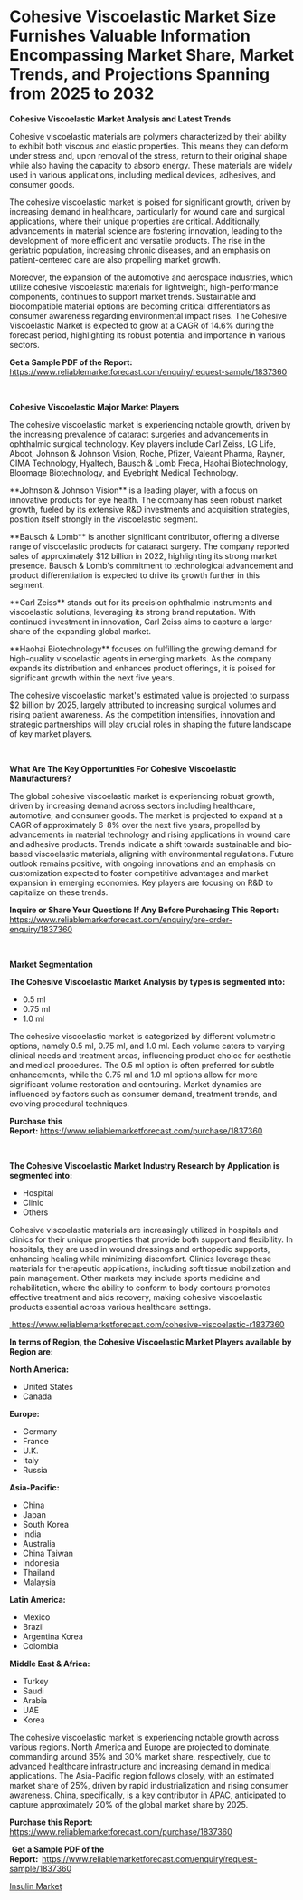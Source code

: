 <p><h1>Cohesive Viscoelastic Market Size Furnishes Valuable Information Encompassing Market Share, Market Trends, and Projections Spanning from 2025 to 2032</h1></p><p><strong>Cohesive Viscoelastic Market Analysis and Latest Trends</strong></p>
<p><p>Cohesive viscoelastic materials are polymers characterized by their ability to exhibit both viscous and elastic properties. This means they can deform under stress and, upon removal of the stress, return to their original shape while also having the capacity to absorb energy. These materials are widely used in various applications, including medical devices, adhesives, and consumer goods.</p><p>The cohesive viscoelastic market is poised for significant growth, driven by increasing demand in healthcare, particularly for wound care and surgical applications, where their unique properties are critical. Additionally, advancements in material science are fostering innovation, leading to the development of more efficient and versatile products. The rise in the geriatric population, increasing chronic diseases, and an emphasis on patient-centered care are also propelling market growth.</p><p>Moreover, the expansion of the automotive and aerospace industries, which utilize cohesive viscoelastic materials for lightweight, high-performance components, continues to support market trends. Sustainable and biocompatible material options are becoming critical differentiators as consumer awareness regarding environmental impact rises. The Cohesive Viscoelastic Market is expected to grow at a CAGR of 14.6% during the forecast period, highlighting its robust potential and importance in various sectors.</p></p>
<p><strong>Get a Sample PDF of the Report:&nbsp;</strong> <a href="https://www.reliablemarketforecast.com/enquiry/request-sample/1837360?utm_campaign=2736&utm_medium=2&utm_source=Github&utm_content=ia&utm_term=08032025&utm_id=cohesive-viscoelastic">https://www.reliablemarketforecast.com/enquiry/request-sample/1837360</a></p>
<p>&nbsp;</p>
<p><strong>Cohesive Viscoelastic Major Market Players</strong></p>
<p><p>The cohesive viscoelastic market is experiencing notable growth, driven by the increasing prevalence of cataract surgeries and advancements in ophthalmic surgical technology. Key players include Carl Zeiss, LG Life, Aboot, Johnson & Johnson Vision, Roche, Pfizer, Valeant Pharma, Rayner, CIMA Technology, Hyaltech, Bausch & Lomb Freda, Haohai Biotechnology, Bloomage Biotechnology, and Eyebright Medical Technology.</p><p>**Johnson & Johnson Vision** is a leading player, with a focus on innovative products for eye health. The company has seen robust market growth, fueled by its extensive R&D investments and acquisition strategies, position itself strongly in the viscoelastic segment.</p><p>**Bausch & Lomb** is another significant contributor, offering a diverse range of viscoelastic products for cataract surgery. The company reported sales of approximately $12 billion in 2022, highlighting its strong market presence. Bausch & Lomb's commitment to technological advancement and product differentiation is expected to drive its growth further in this segment.</p><p>**Carl Zeiss** stands out for its precision ophthalmic instruments and viscoelastic solutions, leveraging its strong brand reputation. With continued investment in innovation, Carl Zeiss aims to capture a larger share of the expanding global market.</p><p>**Haohai Biotechnology** focuses on fulfilling the growing demand for high-quality viscoelastic agents in emerging markets. As the company expands its distribution and enhances product offerings, it is poised for significant growth within the next five years.</p><p>The cohesive viscoelastic market's estimated value is projected to surpass $2 billion by 2025, largely attributed to increasing surgical volumes and rising patient awareness. As the competition intensifies, innovation and strategic partnerships will play crucial roles in shaping the future landscape of key market players.</p></p>
<p>&nbsp;</p>
<p><strong>What Are The Key Opportunities For Cohesive Viscoelastic Manufacturers?</strong></p>
<p><p>The global cohesive viscoelastic market is experiencing robust growth, driven by increasing demand across sectors including healthcare, automotive, and consumer goods. The market is projected to expand at a CAGR of approximately 6-8% over the next five years, propelled by advancements in material technology and rising applications in wound care and adhesive products. Trends indicate a shift towards sustainable and bio-based viscoelastic materials, aligning with environmental regulations. Future outlook remains positive, with ongoing innovations and an emphasis on customization expected to foster competitive advantages and market expansion in emerging economies. Key players are focusing on R&D to capitalize on these trends.</p></p>
<p><strong>Inquire or Share Your Questions If Any Before Purchasing This Report:</strong> <a href="https://www.reliablemarketforecast.com/enquiry/pre-order-enquiry/1837360?utm_campaign=2736&utm_medium=2&utm_source=Github&utm_content=ia&utm_term=08032025&utm_id=cohesive-viscoelastic">https://www.reliablemarketforecast.com/enquiry/pre-order-enquiry/1837360</a></p>
<p>&nbsp;</p>
<p><strong>Market Segmentation</strong></p>
<p><strong>The Cohesive Viscoelastic Market Analysis by types is segmented into:</strong></p>
<p><ul><li>0.5 ml</li><li>0.75 ml</li><li>1.0 ml</li></ul></p>
<p><p>The cohesive viscoelastic market is categorized by different volumetric options, namely 0.5 ml, 0.75 ml, and 1.0 ml. Each volume caters to varying clinical needs and treatment areas, influencing product choice for aesthetic and medical procedures. The 0.5 ml option is often preferred for subtle enhancements, while the 0.75 ml and 1.0 ml options allow for more significant volume restoration and contouring. Market dynamics are influenced by factors such as consumer demand, treatment trends, and evolving procedural techniques.</p></p>
<p><strong>Purchase this Report:&nbsp;</strong><a href="https://www.reliablemarketforecast.com/purchase/1837360?utm_campaign=2736&utm_medium=2&utm_source=Github&utm_content=ia&utm_term=08032025&utm_id=cohesive-viscoelastic">https://www.reliablemarketforecast.com/purchase/1837360</a></p>
<p>&nbsp;</p>
<p><strong>The Cohesive Viscoelastic Market Industry Research by Application is segmented into:</strong></p>
<p><ul><li>Hospital</li><li>Clinic</li><li>Others</li></ul></p>
<p><p>Cohesive viscoelastic materials are increasingly utilized in hospitals and clinics for their unique properties that provide both support and flexibility. In hospitals, they are used in wound dressings and orthopedic supports, enhancing healing while minimizing discomfort. Clinics leverage these materials for therapeutic applications, including soft tissue mobilization and pain management. Other markets may include sports medicine and rehabilitation, where the ability to conform to body contours promotes effective treatment and aids recovery, making cohesive viscoelastic products essential across various healthcare settings.</p></p>
<p><a href="https://www.reliablemarketforecast.com/cohesive-viscoelastic-r1837360?utm_campaign=2736&utm_medium=2&utm_source=Github&utm_content=ia&utm_term=08032025&utm_id=cohesive-viscoelastic">&nbsp;https://www.reliablemarketforecast.com/cohesive-viscoelastic-r1837360</a></p>
<p><strong>In terms of Region, the Cohesive Viscoelastic Market Players available by Region are:</strong></p>
<p>
    <p> <strong> North America: </strong>
        <ul>
            <li>United States</li>
            <li>Canada</li>
        </ul>
        </p> 
    <p> <strong> Europe: </strong>
        <ul>
            <li>Germany</li>
            <li>France</li>
            <li>U.K.</li>
            <li>Italy</li>
            <li>Russia</li>
        </ul>
        </p> 
    <p> <strong> Asia-Pacific: </strong>
        <ul>
            <li>China</li>
            <li>Japan</li>
            <li>South Korea</li>
            <li>India</li>
            <li>Australia</li>
            <li>China Taiwan</li>
            <li>Indonesia</li>
            <li>Thailand</li>
            <li>Malaysia</li>
        </ul>
        </p> 
    <p> <strong> Latin America: </strong>
        <ul>
            <li>Mexico</li>
            <li>Brazil</li>
            <li>Argentina Korea</li>
            <li>Colombia</li>
        </ul>
        </p> 
    <p> <strong> Middle East & Africa: </strong>
        <ul>
            <li>Turkey</li>
            <li>Saudi</li>
            <li>Arabia</li>
            <li>UAE</li>
            <li>Korea</li>
        </ul>
    </p>
    </p>
<p><p>The cohesive viscoelastic market is experiencing notable growth across various regions. North America and Europe are projected to dominate, commanding around 35% and 30% market share, respectively, due to advanced healthcare infrastructure and increasing demand in medical applications. The Asia-Pacific region follows closely, with an estimated market share of 25%, driven by rapid industrialization and rising consumer awareness. China, specifically, is a key contributor in APAC, anticipated to capture approximately 20% of the global market share by 2025.</p></p>
<p><strong>Purchase this Report: </strong><a href="https://www.reliablemarketforecast.com/purchase/1837360?utm_campaign=2736&utm_medium=2&utm_source=Github&utm_content=ia&utm_term=08032025&utm_id=cohesive-viscoelastic">https://www.reliablemarketforecast.com/purchase/1837360</a></p>
<p>&nbsp;<strong>Get a Sample PDF of the Report:&nbsp;&nbsp;</strong><a href="https://www.reliablemarketforecast.com/enquiry/request-sample/1837360?utm_campaign=2736&utm_medium=2&utm_source=Github&utm_content=ia&utm_term=08032025&utm_id=cohesive-viscoelastic">https://www.reliablemarketforecast.com/enquiry/request-sample/1837360</a></p>
<p><strong></strong></p>
<p><p><a href="https://github.com/elitasvimal/Market-Research-Report-List-1/blob/main/insulin-market.md?utm_campaign=2736&utm_medium=2&utm_source=Github&utm_content=ia&utm_term=08032025&utm_id=cohesive-viscoelastic">Insulin Market</a></p></p>